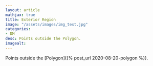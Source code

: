 ```yaml
---
layout: article
mathjax: true
title: Exterior Region
image: "/assets/images/img_test.jpg"
categories:
- DM
desc: Points outside the Polygon. 
imagealt: 
---
```


Points outside the [Polygon]({% post_url 2020-08-20-polygon %}).